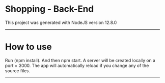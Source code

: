 # Shopping - Back-End 
This project was generated with NodeJS version 12.8.0

*****************
# How to use
Run (npm install). And then npm start. A server will be created locally on a port = 3000. The app will automatically reload if you change any of the source files.
*******************
